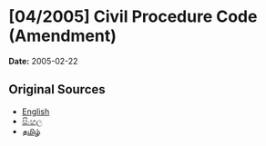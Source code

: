 # [04/2005] Civil Procedure Code (Amendment)

**Date:** 2005-02-22

## Original Sources

- [English](https://documents.gov.lk/view/acts/2005/2/04-2005_E.pdf)
- [සිංහල](https://documents.gov.lk/view/acts/2005/2/04-2005_S.pdf)
- [தமிழ்](https://documents.gov.lk/view/acts/2005/2/04-2005_T.pdf)
